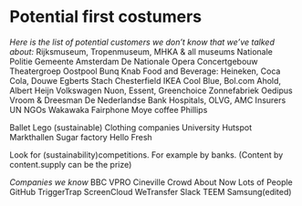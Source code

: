 # Potential first costumers
​*Here is the list of potential customers we don’t know that we’ve talked about:*​
Rijksmuseum, Tropenmuseum, MHKA & all museums
Nationale Politie
Gemeente Amsterdam
De Nationale Opera
Concertgebouw
Theatergroep Oostpool
Bunq
Knab
Food and Beverage: Heineken, Coca Cola, Douwe Egberts
Stach
Chesterfield
IKEA
Cool Blue, Bol.com
Ahold, Albert Heijn
Volkswagen
Nuon, Essent, Greenchoice
Zonnefabriek
Oedipus
Vroom & Dreesman
De Nederlandse Bank
Hospitals, OLVG, AMC
Insurers
UN
NGOs
Wakawaka
Fairphone
Moye coffee
Phillips

Ballet
Lego
(sustainable) Clothing companies
University
Hutspot
Markthallen
Sugar factory
Hello Fresh

Look for (sustainability)competitions. For example by banks. (Content by content.supply can be the prize)

​*Companies we know*​
BBC
VPRO
Cineville
Crowd About Now
Lots of People
GitHub
TriggerTrap
ScreenCloud
WeTransfer
Slack
TEEM
Samsung(edited)
